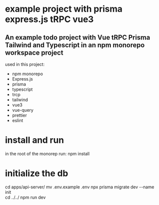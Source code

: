 
# example project with prisma express.js tRPC vue3

## An example todo project with Vue tRPC Prisma Tailwind and Typescript in an npm monorepo workspace project

used in this project:
- npm monorepo 
- Express.js
- prisma
- typescript
- trcp
- tailwind
- vue3
- vue-query
- prettier
- eslint

# install and run

in the root of the monorep run:
npm install
# initialize the db
cd apps/api-server/
mv .env.example .env
npx prisma migrate dev --name init     
cd ../../
npm run dev

